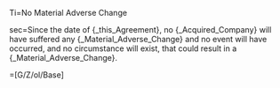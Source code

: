 Ti=No Material Adverse Change

sec=Since the date of {_this_Agreement}, no {_Acquired_Company} will have suffered any {_Material_Adverse_Change} and no event will have occurred, and no circumstance will exist, that could result in a {_Material_Adverse_Change}.

=[G/Z/ol/Base]
